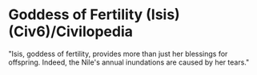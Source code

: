 # Goddess of Fertility (Isis) (Civ6)/Civilopedia

"Isis, goddess of fertility, provides more than just her blessings for offspring. Indeed, the Nile's annual inundations are caused by her tears."